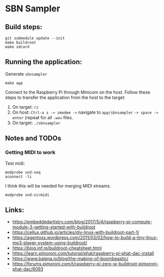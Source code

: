 # SBN Sampler

## Build steps:

    git submodule update --init
    make buildroot
    make sdcard

## Running the application:

Generate `sbnsampler`

    make app

Connect to the Raspberry Pi through Minicom on the host. Follow these steps to transfer the application from the host to the target:

1. On target: `rz`
2. On host: `Ctrl-a s -> zmodem ->` navigate to `app/sbnsampler` `-> space -> enter` (repeat for all `.wav` files.
3. On target: `./sbnsampler`

## Notes and TODOs

### Getting MIDI to work

Test midi:

    modprobe snd-seq
    aconnect -li

I think this will be needed for merging MIDI streams.

    modprobe snd-virmidi

## Links:

- <https://embeddedartistry.com/blog/2017/5/4/raspberry-pi-compute-module-3-getting-started-with-buildroot>
- <https://cellux.github.io/articles/diy-linux-with-buildroot-part-1/>
- <https://agentoss.wordpress.com/2011/03/02/how-to-build-a-tiny-linux-mp3-player-system-using-buildroot/>
- <https://blog.inf.re/buildroot-cheatsheet.html>
- <https://learn.pimoroni.com/tutorial/phat/raspberry-pi-phat-dac-install>
- <https://www.balena.io/blog/the-making-of-boombeastic/>
- <https://forums.pimoroni.com/t/raspberry-pi-zero-w-buildroot-pimoroni-phat-dac/6093>
